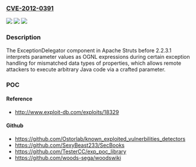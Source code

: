 ### [CVE-2012-0391](https://cve.mitre.org/cgi-bin/cvename.cgi?name=CVE-2012-0391)
![](https://img.shields.io/static/v1?label=Product&message=n%2Fa&color=blue)
![](https://img.shields.io/static/v1?label=Version&message=n%2Fa&color=blue)
![](https://img.shields.io/static/v1?label=Vulnerability&message=n%2Fa&color=brighgreen)

### Description

The ExceptionDelegator component in Apache Struts before 2.2.3.1 interprets parameter values as OGNL expressions during certain exception handling for mismatched data types of properties, which allows remote attackers to execute arbitrary Java code via a crafted parameter.

### POC

#### Reference
- http://www.exploit-db.com/exploits/18329

#### Github
- https://github.com/Ostorlab/known_exploited_vulnerbilities_detectors
- https://github.com/SexyBeast233/SecBooks
- https://github.com/TesterCC/exp_poc_library
- https://github.com/woods-sega/woodswiki

